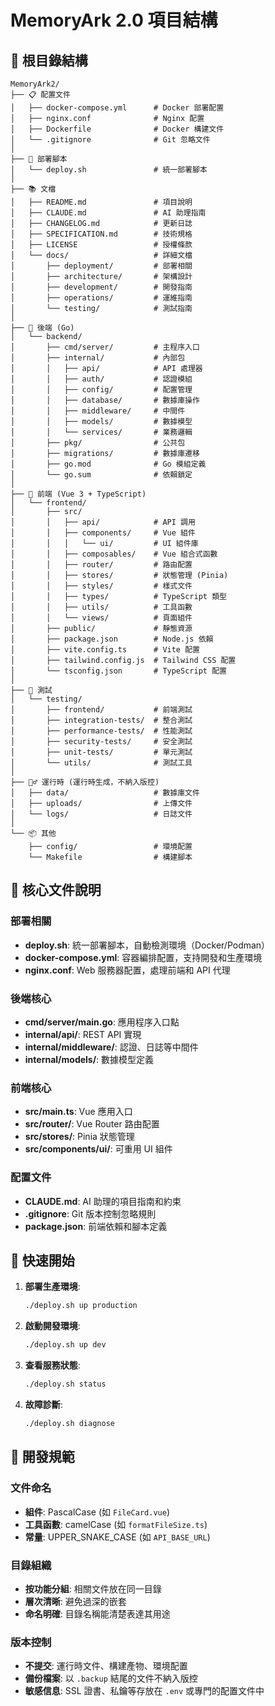 # MemoryArk 2.0 項目結構

## 📁 根目錄結構

```
MemoryArk2/
├── 📋 配置文件
│   ├── docker-compose.yml      # Docker 部署配置
│   ├── nginx.conf              # Nginx 配置
│   ├── Dockerfile              # Docker 構建文件
│   └── .gitignore              # Git 忽略文件
│
├── 🚀 部署腳本
│   └── deploy.sh               # 統一部署腳本
│
├── 📚 文檔
│   ├── README.md               # 項目說明
│   ├── CLAUDE.md               # AI 助理指南
│   ├── CHANGELOG.md            # 更新日誌
│   ├── SPECIFICATION.md        # 技術規格
│   ├── LICENSE                 # 授權條款
│   └── docs/                   # 詳細文檔
│       ├── deployment/         # 部署相關
│       ├── architecture/       # 架構設計
│       ├── development/        # 開發指南
│       ├── operations/         # 運維指南
│       └── testing/            # 測試指南
│
├── 🔧 後端 (Go)
│   └── backend/
│       ├── cmd/server/         # 主程序入口
│       ├── internal/           # 內部包
│       │   ├── api/            # API 處理器
│       │   ├── auth/           # 認證模組
│       │   ├── config/         # 配置管理
│       │   ├── database/       # 數據庫操作
│       │   ├── middleware/     # 中間件
│       │   ├── models/         # 數據模型
│       │   └── services/       # 業務邏輯
│       ├── pkg/                # 公共包
│       ├── migrations/         # 數據庫遷移
│       ├── go.mod              # Go 模組定義
│       └── go.sum              # 依賴鎖定
│
├── 🎨 前端 (Vue 3 + TypeScript)
│   └── frontend/
│       ├── src/
│       │   ├── api/            # API 調用
│       │   ├── components/     # Vue 組件
│       │   │   └── ui/         # UI 組件庫
│       │   ├── composables/    # Vue 組合式函數
│       │   ├── router/         # 路由配置
│       │   ├── stores/         # 狀態管理 (Pinia)
│       │   ├── styles/         # 樣式文件
│       │   ├── types/          # TypeScript 類型
│       │   ├── utils/          # 工具函數
│       │   └── views/          # 頁面組件
│       ├── public/             # 靜態資源
│       ├── package.json        # Node.js 依賴
│       ├── vite.config.ts      # Vite 配置
│       ├── tailwind.config.js  # Tailwind CSS 配置
│       └── tsconfig.json       # TypeScript 配置
│
├── 🧪 測試
│   └── testing/
│       ├── frontend/           # 前端測試
│       ├── integration-tests/  # 整合測試
│       ├── performance-tests/  # 性能測試
│       ├── security-tests/     # 安全測試
│       ├── unit-tests/         # 單元測試
│       └── utils/              # 測試工具
│
├── 🏃‍♂️ 運行時 (運行時生成，不納入版控)
│   ├── data/                   # 數據庫文件
│   ├── uploads/                # 上傳文件
│   └── logs/                   # 日誌文件
│
└── 📦 其他
    ├── config/                 # 環境配置
    └── Makefile                # 構建腳本
```

## 🎯 核心文件說明

### 部署相關
- **deploy.sh**: 統一部署腳本，自動檢測環境（Docker/Podman）
- **docker-compose.yml**: 容器編排配置，支持開發和生產環境
- **nginx.conf**: Web 服務器配置，處理前端和 API 代理

### 後端核心
- **cmd/server/main.go**: 應用程序入口點
- **internal/api/**: REST API 實現
- **internal/middleware/**: 認證、日誌等中間件
- **internal/models/**: 數據模型定義

### 前端核心
- **src/main.ts**: Vue 應用入口
- **src/router/**: Vue Router 路由配置
- **src/stores/**: Pinia 狀態管理
- **src/components/ui/**: 可重用 UI 組件

### 配置文件
- **CLAUDE.md**: AI 助理的項目指南和約束
- **.gitignore**: Git 版本控制忽略規則
- **package.json**: 前端依賴和腳本定義

## 🚀 快速開始

1. **部署生產環境**:
   ```bash
   ./deploy.sh up production
   ```

2. **啟動開發環境**:
   ```bash
   ./deploy.sh up dev
   ```

3. **查看服務狀態**:
   ```bash
   ./deploy.sh status
   ```

4. **故障診斷**:
   ```bash
   ./deploy.sh diagnose
   ```

## 📝 開發規範

### 文件命名
- **組件**: PascalCase (如 `FileCard.vue`)
- **工具函數**: camelCase (如 `formatFileSize.ts`)
- **常量**: UPPER_SNAKE_CASE (如 `API_BASE_URL`)

### 目錄組織
- **按功能分組**: 相關文件放在同一目錄
- **層次清晰**: 避免過深的嵌套
- **命名明確**: 目錄名稱能清楚表達其用途

### 版本控制
- **不提交**: 運行時文件、構建產物、環境配置
- **備份檔案**: 以 `.backup` 結尾的文件不納入版控
- **敏感信息**: SSL 證書、私鑰等存放在 `.env` 或專門的配置文件中
